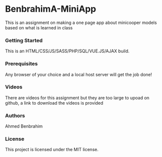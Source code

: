 # BenbrahimA-MiniApp
  This is an assignment on making a one page app about minicooper models based on what is learned in class 
### Getting Started
This is an HTML/CSS/JS/SASS/PHP/SQL/VUE.JS/AJAX build.

### Prerequisites
Any browser of your choice and a local host server will get the job done!

### Videos
There are videos for this assignment but they are too large to upoad on github, a link to download the videos is provided

### Authors
Ahmed Benbrahim

### License
This project is licensed under the MIT license.
